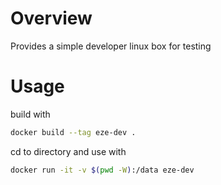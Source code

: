 # Overview

Provides a simple developer linux box for testing

# Usage

build with

```bash
docker build --tag eze-dev .
```

cd to directory and use with

```bash
docker run -it -v $(pwd -W):/data eze-dev
```